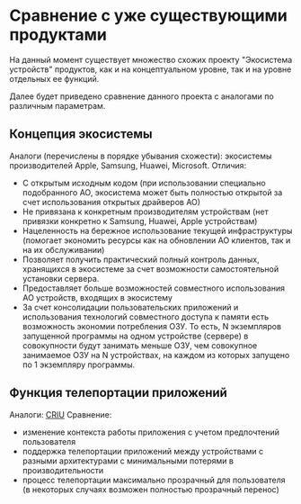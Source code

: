 # Сравнение с уже существующими продуктами

На данный момент существует множество схожих проекту "Экосистема устройств" продуктов, как и на концептуальном уровне, так и на уровне отдельных ее функций.

Далее будет приведено сравнение данного проекта с аналогами по различным параметрам.

## Концепция экосистемы
Аналоги (перечислены в порядке убывания схожести): экосистемы производителей Apple, Samsung, Huawei, Microsoft.
Отличия:
- С открытым исходным кодом (при использовании специально подобранного АО, экосистема может быть полностью открытой за счет использования открытых драйверов АО)
- Не привязана к конкретным производителям устройствам (нет привязки конкретно к Samsung, Huawei, Apple устройствам)
- Нацеленность на бережное использование текущей инфраструктуры (помогает экономить ресурсы как на обновлении АО клиентов, так и на их обслуживании)
- Позволяет получить практический полный контроль данных, хранящихся в экосистеме за счет возможности самостоятельной установки сервера.
- Предоставляет больше возможностей совместного использования АО устройств, входящих в экосистему
- За счет консолидации пользовательских приложений и использования технологий совместного доступа к памяти есть возможность экономии потребления ОЗУ. То есть, N экземпляров запущенной программы на одном устройстве (сервере) в совокупности будут занимать меньше ОЗУ, чем совокупное занимаемое ОЗУ на N устройствах, на каждом из которых запущено по 1 экземпляру программы.

## Функция телепортации приложений
<!-- TODO: добавить и исправить поле аналоги  -->
Аналоги: [CRIU](https://criu.org/)
Сравнение:
- изменение контекста работы приложения с учетом предпочтений пользователя
- поддержка телепортации приложений между устройствами с разными архитектурами с минимальными потерями в производительности
- процесс телепортации максимально прозрачный для пользователя (в некоторых случаях возможен полностью прозрачный перенос)
